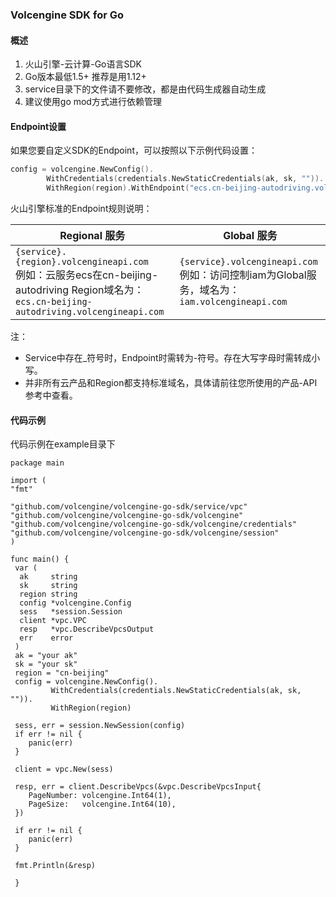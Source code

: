### Volcengine SDK for Go
####  概述
1. 火山引擎-云计算-Go语言SDK
2. Go版本最低1.5+ 推荐是用1.12+ 
3. service目录下的文件请不要修改，都是由代码生成器自动生成
4. 建议使用go mod方式进行依赖管理

#### Endpoint设置

如果您要自定义SDK的Endpoint，可以按照以下示例代码设置：
```go
config = volcengine.NewConfig().
		WithCredentials(credentials.NewStaticCredentials(ak, sk, "")).
		WithRegion(region).WithEndpoint("ecs.cn-beijing-autodriving.volcengineapi.com")
```

火山引擎标准的Endpoint规则说明：

| Regional 服务                                                                                                                          | Global 服务                                                                        |
|--------------------------------------------------------------------------------------------------------------------------------------|----------------------------------------------------------------------------------|
| `{service}.{region}.volcengineapi.com` <br> 例如：云服务ecs在cn-beijing-autodriving Region域名为： `ecs.cn-beijing-autodriving.volcengineapi.com` | `{service}.volcengineapi.com` <br> 例如：访问控制iam为Global服务，域名为：`iam.volcengineapi.com` |

注：

- Service中存在_符号时，Endpoint时需转为-符号。存在大写字母时需转成小写。
- 并非所有云产品和Region都支持标准域名，具体请前往您所使用的产品-API参考中查看。


#### 代码示例
代码示例在example目录下

	package main

    import (
    "fmt"

	"github.com/volcengine/volcengine-go-sdk/service/vpc"
	"github.com/volcengine/volcengine-go-sdk/volcengine"
	"github.com/volcengine/volcengine-go-sdk/volcengine/credentials"
	"github.com/volcengine/volcengine-go-sdk/volcengine/session"
    )

    func main() {
     var (
      ak     string
      sk     string
      region string
      config *volcengine.Config
      sess   *session.Session
      client *vpc.VPC
      resp   *vpc.DescribeVpcsOutput
      err    error
     )
     ak = "your ak"
     sk = "your sk"
     region = "cn-beijing"
     config = volcengine.NewConfig().
             WithCredentials(credentials.NewStaticCredentials(ak, sk, "")).
             WithRegion(region)

	 sess, err = session.NewSession(config)
     if err != nil {
		panic(err)
	 }

	 client = vpc.New(sess)

	 resp, err = client.DescribeVpcs(&vpc.DescribeVpcsInput{
		PageNumber: volcengine.Int64(1),
		PageSize:   volcengine.Int64(10),
	 })

	 if err != nil {
		panic(err)
	 }

	 fmt.Println(&resp)

     }
